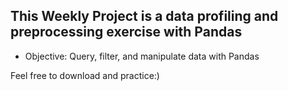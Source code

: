 ## This Weekly Project is a data profiling and preprocessing exercise with Pandas
* Objective: Query, filter, and manipulate data with Pandas

Feel free to download and practice:) 
